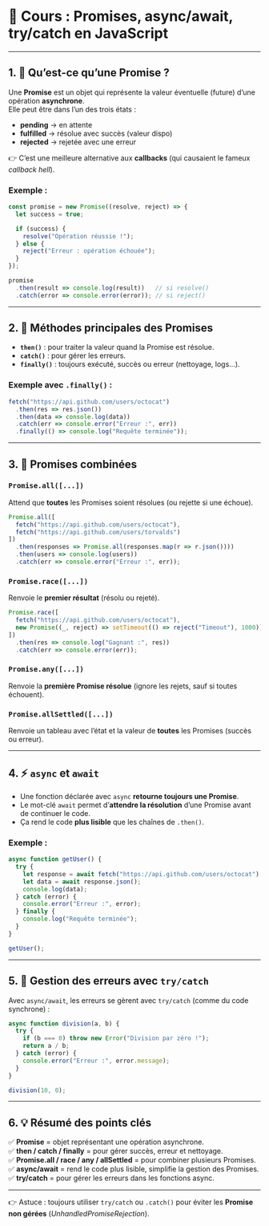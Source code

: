 # 📘 Cours : Promises, async/await, try/catch en JavaScript

---

## 1. 🔑 Qu’est-ce qu’une **Promise** ?
Une **Promise** est un objet qui représente la valeur éventuelle (future) d’une opération **asynchrone**.  
Elle peut être dans l’un des trois états :
- **pending** → en attente  
- **fulfilled** → résolue avec succès (valeur dispo)  
- **rejected** → rejetée avec une erreur  

👉 C’est une meilleure alternative aux **callbacks** (qui causaient le fameux *callback hell*).

### Exemple :
```js
const promise = new Promise((resolve, reject) => {
  let success = true;

  if (success) {
    resolve("Opération réussie !");
  } else {
    reject("Erreur : opération échouée");
  }
});

promise
  .then(result => console.log(result))   // si resolve()
  .catch(error => console.error(error)); // si reject()
```

---

## 2. 🔧 Méthodes principales des Promises

- **`then()`** : pour traiter la valeur quand la Promise est résolue.  
- **`catch()`** : pour gérer les erreurs.  
- **`finally()`** : toujours exécuté, succès ou erreur (nettoyage, logs…).  

### Exemple avec `.finally()` :
```js
fetch("https://api.github.com/users/octocat")
  .then(res => res.json())
  .then(data => console.log(data))
  .catch(err => console.error("Erreur :", err))
  .finally(() => console.log("Requête terminée"));
```

---

## 3. 🔗 Promises combinées

### `Promise.all([...])`
Attend que **toutes** les Promises soient résolues (ou rejette si une échoue).
```js
Promise.all([
  fetch("https://api.github.com/users/octocat"),
  fetch("https://api.github.com/users/torvalds")
])
  .then(responses => Promise.all(responses.map(r => r.json())))
  .then(users => console.log(users))
  .catch(err => console.error("Erreur :", err));
```

### `Promise.race([...])`
Renvoie le **premier résultat** (résolu ou rejeté).
```js
Promise.race([
  fetch("https://api.github.com/users/octocat"),
  new Promise((_, reject) => setTimeout(() => reject("Timeout"), 1000))
])
  .then(res => console.log("Gagnant :", res))
  .catch(err => console.error(err));
```

### `Promise.any([...])`
Renvoie la **première Promise résolue** (ignore les rejets, sauf si toutes échouent).  

### `Promise.allSettled([...])`
Renvoie un tableau avec l’état et la valeur de **toutes** les Promises (succès ou erreur).

---

## 4. ⚡ `async` et `await`

- Une fonction déclarée avec `async` **retourne toujours une Promise**.  
- Le mot-clé `await` permet d’**attendre la résolution** d’une Promise avant de continuer le code.  
- Ça rend le code **plus lisible** que les chaînes de `.then()`.

### Exemple :
```js
async function getUser() {
  try {
    let response = await fetch("https://api.github.com/users/octocat");
    let data = await response.json();
    console.log(data);
  } catch (error) {
    console.error("Erreur :", error);
  } finally {
    console.log("Requête terminée");
  }
}

getUser();
```

---

## 5. 🚨 Gestion des erreurs avec `try/catch`

Avec `async/await`, les erreurs se gèrent avec `try/catch` (comme du code synchrone) :

```js
async function division(a, b) {
  try {
    if (b === 0) throw new Error("Division par zéro !");
    return a / b;
  } catch (error) {
    console.error("Erreur :", error.message);
  }
}

division(10, 0);
```

---

## 6. 💡 Résumé des points clés

✅ **Promise** = objet représentant une opération asynchrone.  
✅ **then / catch / finally** = pour gérer succès, erreur et nettoyage.  
✅ **Promise.all / race / any / allSettled** = pour combiner plusieurs Promises.  
✅ **async/await** = rend le code plus lisible, simplifie la gestion des Promises.  
✅ **try/catch** = pour gérer les erreurs dans les fonctions async.  

---

👉 Astuce : toujours utiliser `try/catch` ou `.catch()` pour éviter les **Promise non gérées** (*UnhandledPromiseRejection*).  
